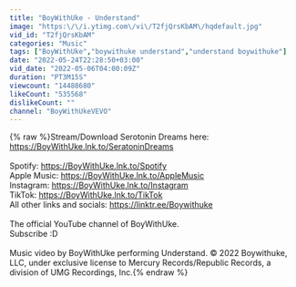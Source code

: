 ```yaml
---
title: "BoyWithUke - Understand"
image: "https:\/\/i.ytimg.com\/vi\/T2fjQrsKbAM\/hqdefault.jpg"
vid_id: "T2fjQrsKbAM"
categories: "Music"
tags: ["BoyWithUke","boywithuke understand","understand boywithuke"]
date: "2022-05-24T22:28:50+03:00"
vid_date: "2022-05-06T04:00:09Z"
duration: "PT3M15S"
viewcount: "14488680"
likeCount: "535568"
dislikeCount: ""
channel: "BoyWithUkeVEVO"
---
```

{% raw %}Stream/Download Serotonin Dreams here: <a rel="nofollow" target="blank" href="https://BoyWithUke.lnk.to/SeratoninDreams">https://BoyWithUke.lnk.to/SeratoninDreams</a><br /> <br />Spotify: <a rel="nofollow" target="blank" href="https://BoyWithUke.lnk.to/Spotify">https://BoyWithUke.lnk.to/Spotify</a><br />Apple Music: <a rel="nofollow" target="blank" href="https://BoyWithUke.lnk.to/AppleMusic">https://BoyWithUke.lnk.to/AppleMusic</a><br />Instagram: <a rel="nofollow" target="blank" href="https://BoyWithUke.lnk.to/Instagram">https://BoyWithUke.lnk.to/Instagram</a><br />TikTok: <a rel="nofollow" target="blank" href="https://BoyWithUke.lnk.to/TikTok">https://BoyWithUke.lnk.to/TikTok</a><br />All other links and socials: <a rel="nofollow" target="blank" href="https://linktr.ee/Boywithuke">https://linktr.ee/Boywithuke</a><br /> <br />The official YouTube channel of BoyWithUke.<br />Subscribe :D<br /><br />Music video by BoyWithUke performing Understand. © 2022 Boywithuke, LLC, under exclusive license to Mercury Records/Republic Records, a division of UMG Recordings, Inc.{% endraw %}
